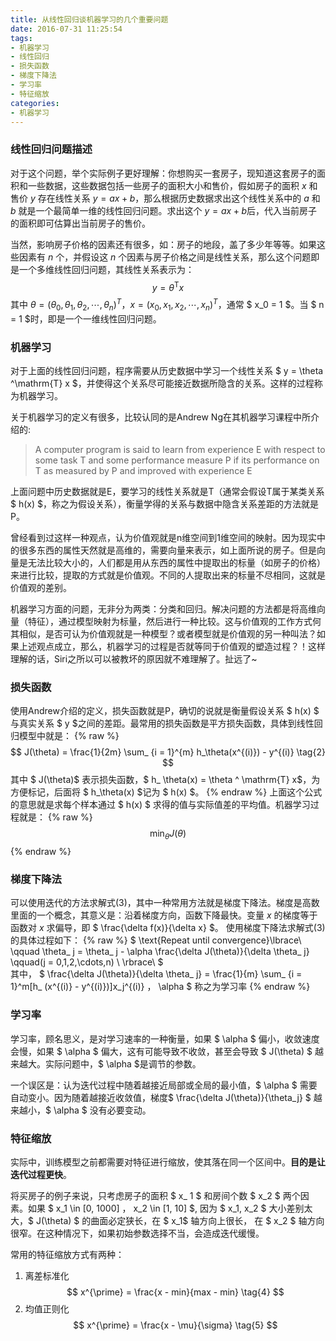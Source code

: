 ```yaml
---
title: 从线性回归谈机器学习的几个重要问题
date: 2016-07-31 11:25:54
tags: 
- 机器学习
- 线性回归
- 损失函数
- 梯度下降法
- 学习率
- 特征缩放
categories:
- 机器学习
---
```


### 线性回归问题描述

对于这个问题，举个实际例子更好理解：你想购买一套房子，现知道这套房子的面积和一些数据，这些数据包括一些房子的面积大小和售价，假如房子的面积 $x$ 和售价 $y$ 存在线性关系 $y = ax + b$，那么根据历史数据求出这个线性关系中的 $a$ 和 $b$ 就是一个最简单一维的线性回归问题。求出这个 $y = ax + b$后，代入当前房子的面积即可估算出当前房子的售价。

<!-- more -->

当然，影响房子价格的因素还有很多，如：房子的地段，盖了多少年等等。如果这些因素有 $n$ 个，并假设这 $n$ 个因素与房子价格之间是线性关系，那么这个问题即是一个多维线性回归问题，其线性关系表示为：
$$
    y = \theta ^\mathrm{T}x \tag{1}
$$ 其中 $\theta = (\theta_0, \theta_1, \theta_2, \cdots, \theta_n)^T$，$x = (x_0, x_1, x_2, \cdots, x_n)^T$，通常 $ x_0 = 1 $。当 $ n = 1 $时，即是一个一维线性回归问题。

### 机器学习

对于上面的线性回归问题，程序需要从历史数据中学习一个线性关系 $ y = \theta ^\mathrm{T} x $，并使得这个关系尽可能接近数据所隐含的关系。这样的过程称为机器学习。

关于机器学习的定义有很多，比较认同的是Andrew Ng在其机器学习课程中所介绍的: 
> A computer program is said to learn from experience E with respect to some task T and some performance measure P if its performance on T as measured by P and improved with experience E

上面问题中历史数据就是E，要学习的线性关系就是T（通常会假设T属于某类关系 $ h(x) $，称之为假设关系），衡量学得的关系与数据中隐含关系差距的方法就是P。

曾经看到过这样一种观点，认为价值观就是n维空间到1维空间的映射。因为现实中的很多东西的属性天然就是高维的，需要向量来表示，如上面所说的房子。但是向量是无法比较大小的，人们都是用从东西的属性中提取出的标量（如房子的价格）来进行比较，提取的方式就是价值观。不同的人提取出来的标量不尽相同，这就是价值观的差别。

机器学习方面的问题，无非分为两类：分类和回归。解决问题的方法都是将高维向量（特征），通过模型映射为标量，然后进行一种比较。这与价值观的工作方式何其相似，是否可认为价值观就是一种模型？或者模型就是价值观的另一种叫法？如果上述观点成立，那么，机器学习的过程是否就等同于价值观的塑造过程？！这样理解的话，Siri之所以可以被教坏的原因就不难理解了。扯远了~

### 损失函数

使用Andrew介绍的定义，损失函数就是P，确切的说就是衡量假设关系 $ h(x) $ 与真实关系 $ y $之间的差距。最常用的损失函数是平方损失函数，具体到线性回归模型中就是：
{% raw %}
$$
    J(\theta) = \frac{1}{2m} \sum_ {i = 1}^{m} h_\theta(x^{(i)}) - y^{(i)} \tag{2}
$$ 其中 $ J(\theta)$ 表示损失函数，$ h_ \theta(x) = \theta ^ \mathrm{T} x$，为方便标记，后面将 $ h_\theta(x) $记为 $ h(x) $。
{% endraw %}
上面这个公式的意思就是求每个样本通过 $ h(x) $ 求得的值与实际值差的平均值。机器学习过程就是：
{% raw %}
$$
    \min_\theta J(\theta) \tag{3}
$$
{% endraw %}

### 梯度下降法

可以使用迭代的方法求解式(3)，其中一种常用方法就是梯度下降法。梯度是高数里面的一个概念，其意义是：沿着梯度方向，函数下降最快。变量 $x$ 的梯度等于函数对 $x$ 求偏导，即 $ \frac{\delta f(x)}{\delta x} $。
使用梯度下降法求解式(3)的具体过程如下：
{% raw %}
$
    \text{Repeat until convergence}\lbrace\\
    \qquad \theta_ j = \theta_ j - \alpha \frac{\delta J(\theta)}{\delta \theta_ j} 
    \qquad(j = 0,1,2,\cdots,n) \\
    \rbrace\\
$
<br>
其中，
$ 
    \frac{\delta J(\theta)}{\delta \theta_ j} = 
    \frac{1}{m} \sum_ {i = 1}^m[h_ (x^{(i)} - y^{(i)})]x_j^{(i)} 
$，$ \alpha $ 称之为学习率
{% endraw %}

### 学习率

学习率，顾名思义，是对学习速率的一种衡量，如果 $ \alpha $ 偏小，收敛速度会慢，如果 $ \alpha $ 偏大，这有可能导致不收敛，甚至会导致 $ J(\theta) $ 越来越大。实际问题中，$ \alpha $是调节的参数。

一个误区是：认为迭代过程中随着越接近局部或全局的最小值，$ \alpha $ 需要自动变小。因为随着越接近收敛值，梯度$ \frac{\delta J(\theta)}{\theta_j} $ 越来越小，$ \alpha $ 没有必要变动。

### 特征缩放

实际中，训练模型之前都需要对特征进行缩放，使其落在同一个区间中。**目的是让迭代过程更快**。

将买房子的例子来说，只考虑房子的面积 $ x\_ 1 $ 和房间个数 $ x\_2 $ 两个因素。如果 $ x\_1 \in [0, 1000] $，$ x\_2 \in [1, 10] $, 因为 $ x\_1, x\_2 $ 大小差别太大，$ J(\theta) $ 的曲面必定狭长，在 $ x\_1$ 轴方向上很长， 在 $ x\_2 $ 轴方向很窄。在这种情况下，如果初始参数选择不当，会造成迭代缓慢。

常用的特征缩放方式有两种：
1. 离差标准化
$$
x^{\prime} = \frac{x - min}{max - min} \tag{4} 
$$
2. 均值正则化
$$ 
x^{\prime} = \frac{x - \mu}{\sigma} \tag{5}
$$
